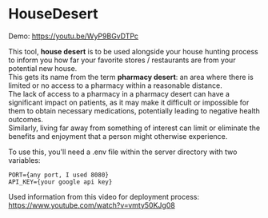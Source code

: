 # HouseDesert

Demo: https://youtu.be/WyP9BGvDTPc

This tool, **house desert** is to be used alongside your house hunting process to inform you how far your favorite stores / restaurants are from your potential new house.  
This gets its name from the term **pharmacy desert**: an area where there is limited or no access to a pharmacy within a reasonable distance.   
The lack of access to a pharmacy in a pharmacy desert can have a significant impact on patients, as it may make it difficult or impossible for them to obtain necessary medications, potentially leading to negative health outcomes.   
Similarly, living far away from something of interest can limit or eliminate the benefits and enjoyment that a person might otherwise experience.   

To use this, you'll need a .env file within the server directory with two variables:  
```
PORT={any port, I used 8080}
API_KEY={your google api key}
```

Used information from this video for deployment process: https://www.youtube.com/watch?v=vmty50KJg08
